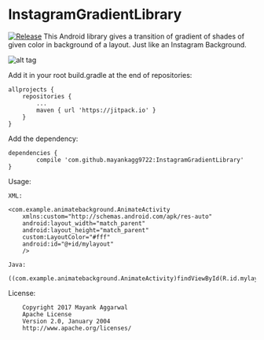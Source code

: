 # InstagramGradientLibrary
[![Release](https://jitpack.io/v/jitpack/maven-simple.svg?style=flat-square)](https://jitpack.io/#jitpack/maven-simple)
This Android library gives a transition of gradient of shades of given color in background of a layout. Just like an Instagram Background.

![alt tag](https://github.com/mayankagg9722/InstagramGradientLibrary/blob/master/InstaGradient.gif)  



Add it in your root build.gradle at the end of repositories:

	allprojects {
		repositories {
			...
			maven { url 'https://jitpack.io' }
		}
	}
  
Add the dependency:
	
	dependencies {
	        compile 'com.github.mayankagg9722:InstagramGradientLibrary'
	}
	
Usage:

	XML:
	
	<com.example.animatebackground.AnimateActivity
        xmlns:custom="http://schemas.android.com/apk/res-auto"
        android:layout_width="match_parent"
        android:layout_height="match_parent"
        custom:LayoutColor="#fff"
        android:id="@+id/mylayout"
        />
	
	Java:

	((com.example.animatebackground.AnimateActivity)findViewById(R.id.mylayout)).setColor(Color.parseColor("#8057e1"));
  
  License:
          	
		Copyright 2017 Mayank Aggarwal
		Apache License
 		Version 2.0, January 2004
		http://www.apache.org/licenses/
